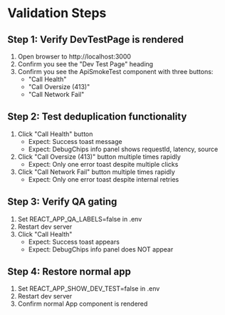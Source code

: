 # Validation Steps

## Step 1: Verify DevTestPage is rendered
1. Open browser to http://localhost:3000
2. Confirm you see the "Dev Test Page" heading
3. Confirm you see the ApiSmokeTest component with three buttons:
   - "Call Health"
   - "Call Oversize (413)"
   - "Call Network Fail"

## Step 2: Test deduplication functionality
1. Click "Call Health" button
   - Expect: Success toast message
   - Expect: DebugChips info panel shows requestId, latency, source
2. Click "Call Oversize (413)" button multiple times rapidly
   - Expect: Only one error toast despite multiple clicks
3. Click "Call Network Fail" button multiple times rapidly
   - Expect: Only one error toast despite internal retries

## Step 3: Verify QA gating
1. Set REACT_APP_QA_LABELS=false in .env
2. Restart dev server
3. Click "Call Health"
   - Expect: Success toast appears
   - Expect: DebugChips info panel does NOT appear

## Step 4: Restore normal app
1. Set REACT_APP_SHOW_DEV_TEST=false in .env
2. Restart dev server
3. Confirm normal App component is rendered